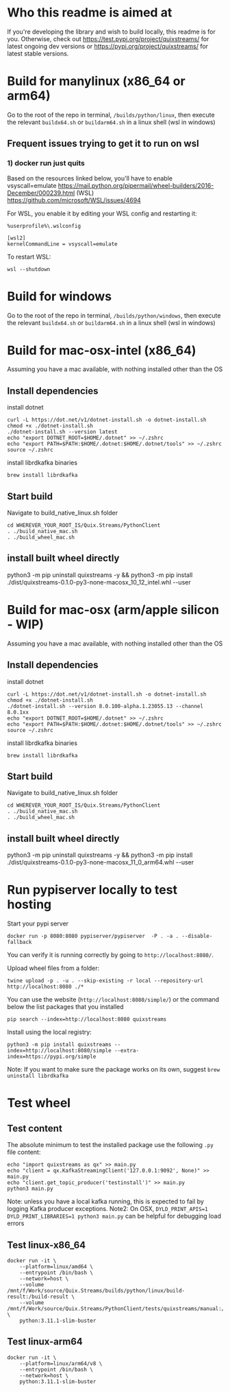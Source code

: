 # Who this readme is aimed at
If you're developing the library and wish to build locally, this readme is for you. Otherwise, check out 
https://test.pypi.org/project/quixstreams/ for latest ongoing dev versions or https://pypi.org/project/quixstreams/ for latest stable versions.

# Build for manylinux (x86_64 or arm64)
Go to the root of the repo in terminal, `/builds/python/linux`, then execute the relevant `buildx64.sh` or `buildarm64.sh` in a linux shell (wsl in windows)

## Frequent issues trying to get it to run on wsl

### 1) docker run just quits
Based on the resources linked below, you'll have to enable vsyscall=emulate
https://mail.python.org/pipermail/wheel-builders/2016-December/000239.html
(WSL) https://github.com/microsoft/WSL/issues/4694

For WSL, you enable it by editing your WSL config and restarting it:
```
%userprofile%\.wslconfig

[wsl2]
kernelCommandLine = vsyscall=emulate
```

To restart WSL:
```
wsl --shutdown
```

# Build for windows
Go to the root of the repo in terminal, `/builds/python/windows`, then execute the relevant `buildx64.sh` or `buildarm64.sh` in a linux shell (wsl in windows)

# Build for mac-osx-intel (x86_64)
Assuming you have a mac available, with nothing installed other than the OS

## Install dependencies
install dotnet
```
curl -L https://dot.net/v1/dotnet-install.sh -o dotnet-install.sh
chmod +x ./dotnet-install.sh
./dotnet-install.sh --version latest
echo "export DOTNET_ROOT=$HOME/.dotnet" >> ~/.zshrc
echo "export PATH=$PATH:$HOME/.dotnet:$HOME/.dotnet/tools" >> ~/.zshrc
source ~/.zshrc
```

install librdkafka binaries
```
brew install librdkafka
```

## Start build
Navigate to build_native_linux.sh folder 
```
cd WHEREVER_YOUR_ROOT_IS/Quix.Streams/PythonClient
. ./build_native_mac.sh
. ./build_wheel_mac.sh
```

## install built wheel directly
python3 -m pip uninstall quixstreams -y && python3 -m pip install ./dist/quixstreams-0.1.0-py3-none-macosx_10_12_intel.whl --user

# Build for mac-osx (arm/apple silicon - WIP)
Assuming you have a mac available, with nothing installed other than the OS

## Install dependencies
install dotnet
```
curl -L https://dot.net/v1/dotnet-install.sh -o dotnet-install.sh
chmod +x ./dotnet-install.sh
./dotnet-install.sh --version 8.0.100-alpha.1.23055.13 --channel 8.0.1xx
echo "export DOTNET_ROOT=$HOME/.dotnet" >> ~/.zshrc
echo "export PATH=$PATH:$HOME/.dotnet:$HOME/.dotnet/tools" >> ~/.zshrc
source ~/.zshrc
```

install librdkafka binaries
```
brew install librdkafka
```

## Start build
Navigate to build_native_linux.sh folder 
```
cd WHEREVER_YOUR_ROOT_IS/Quix.Streams/PythonClient
. ./build_native_mac.sh
. ./build_wheel_mac.sh

```

## install built wheel directly
python3 -m pip uninstall quixstreams -y && python3 -m pip install ./dist/quixstreams-0.1.0-py3-none-macosx_11_0_arm64.whl --user

# Run pypiserver locally to test hosting

Start your pypi server
```
docker run -p 8080:8080 pypiserver/pypiserver  -P . -a . --disable-fallback
```

You can verify it is running correctly by going to `http://localhost:8080/`.

Upload wheel files from a folder:
```
twine upload -p . -u . --skip-existing -r local --repository-url http://localhost:8080 ./*
```

You can use the website (`http://localhost:8080/simple/`) or the command below the list packages that you installed
```
pip search --index=http://localhost:8080 quixstreams
```

Install using the local registry:
```
python3 -m pip install quixstreams --index=http://localhost:8080/simple --extra-index=https://pypi.org/simple
```
Note: If you want to make sure the package works on its own, suggest `brew uninstall librdkafka`

# Test wheel

## Test content
The absolute minimum to test the installed package use the following `.py` file content:
```
echo "import quixstreams as qx" >> main.py
echo "client = qx.KafkaStreamingClient('127.0.0.1:9092', None)" >> main.py
echo "client.get_topic_producer('testinstall')" >> main.py
python3 main.py
```
Note: unless you have a local kafka running, this is expected to fail by logging Kafka producer exceptions.
Note2: On OSX, `DYLD_PRINT_APIS=1 DYLD_PRINT_LIBRARIES=1 python3 main.py` can be helpful for debugging load errors

## Test linux-x86_64
```
docker run -it \
    --platform=linux/amd64 \
    --entrypoint /bin/bash \
    --network=host \
    --volume /mnt/f/Work/source/Quix.Streams/builds/python/linux/build-result:/build-result \
    --volume /mnt/f/Work/source/Quix.Streams/PythonClient/tests/quixstreams/manual:/manual \
    python:3.11.1-slim-buster
```

## Test linux-arm64
```
docker run -it \
    --platform=linux/arm64/v8 \
    --entrypoint /bin/bash \
    --network=host \
    python:3.11.1-slim-buster
```